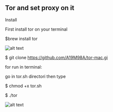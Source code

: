 ## Tor and set proxy on it

Install

First install tor on your terminal

$brew install tor

![alt text](https://github.com/UnknownAMA/tor-mac/blob/master/images/1.jpg?raw=true)

$ git clone https://github.com/A19M98A/tor-mac.gi

for run in terminal:

go in tor.sh directori then type

$ chmod +x tor.sh

$ ./tor

![alt text](https://github.com/UnknownAMA/tor-mac/blob/master/images/2.jpg?raw=true)
